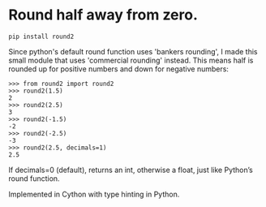 # Round half away from zero. 

```
pip install round2
```

Since python's default round function uses 'bankers rounding', I made this small module that uses 'commercial rounding' instead. This means half is rounded up for positive numbers and down for negative numbers:

```
>>> from round2 import round2
>>> round2(1.5)
2
>>> round2(2.5)
3
>>> round2(-1.5)
-2
>>> round2(-2.5)
-3
>>> round2(2.5, decimals=1)
2.5
```

If decimals=0 (default), returns an int, otherwise a float, just like Python’s round function.

Implemented in Cython with type hinting in Python.
